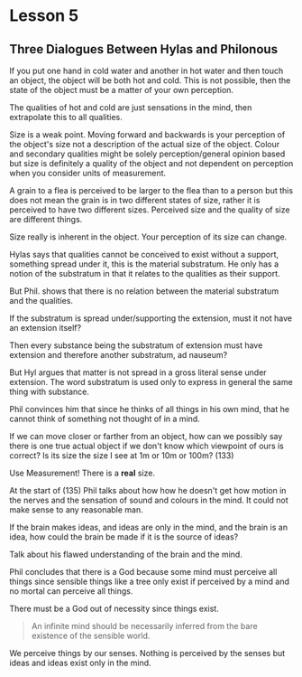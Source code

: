 # Lesson 5
## Three Dialogues Between Hylas and Philonous
If you put one hand in cold water and another in hot water and then touch an object, the object will be both hot and cold. This is not possible, then the state of the object must be a matter of your own perception.

The qualities of hot and cold are just sensations in the mind, then extrapolate this to all qualities.

Size is a weak point. Moving forward and backwards is your perception of the object's size not a description of the actual size of the object. Colour and secondary qualities might be solely perception/general opinion based but size is definitely a quality of the object and not dependent on perception when you consider units of measurement.

A grain to a flea is perceived to be larger to the flea than to a person but this does not mean the grain is in two different states of size, rather it is perceived to have two different sizes. Perceived size and the quality of size are different things.

Size really is inherent in the object. Your perception of its size can change.

 Hylas says that qualities cannot be conceived to exist without a support, something spread under it, this is the material substratum. He only has a notion of the substratum in that it relates to the qualities as their support.

But Phil. shows that there is no relation between the material substratum and the qualities.

If the substratum is spread under/supporting the extension, must it not have an extension itself?

Then every substance being the substratum of extension must have extension and therefore another substratum, ad nauseum?

But Hyl argues that matter is not spread in a gross literal sense under extension. The word substratum is used only to express in general the same thing with substance.

Phil convinces him that since he thinks of all things in his own mind, that he cannot think of something not thought of in a mind.

If we can move closer or farther from an object, how can we possibly say there is one true actual object if we don't know which viewpoint of ours is correct? Is its size the size I see at 1m or 10m or 100m? (133)

Use Measurement! There is a **real** size.

At the start of (135) Phil talks about how how he doesn't get how motion in the nerves and the sensation of sound and colours in the mind. It could not make sense to any reasonable man.

If the brain makes ideas, and ideas are only in the mind, and the brain is an idea, how could the brain be made if it is the source of ideas?

Talk about his flawed understanding of the brain and the mind.

Phil concludes that there is a God because some mind must perceive all things since sensible things like a tree only exist if perceived by a mind and no mortal can perceive all things.

There must be a God out of necessity since things exist. 

> An infinite mind should be necessarily inferred from the bare existence of the sensible world.

We perceive things by our senses. Nothing is perceived by the senses but ideas and ideas exist only in the mind.

